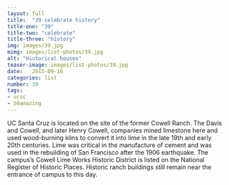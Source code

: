 ```yaml
---
layout: full
title:  "39 celebrate history"
title-one: "39"
title-two: "celebrate"
title-three: "history"
img: images/39.jpg
mimg: images/list-photos/39.jpg
alt: "Historical houses"
teaser-image: images/list-photos/39.jpg
date:   2015-09-16
categories: list
number: 39
tags:
- ucsc
- 50amazing
---
```

UC Santa Cruz is located on the site of the former Cowell Ranch. The Davis and Cowell, and later Henry Cowell, companies mined limestone here and used wood-burning kilns to convert it into lime in the late 19th and early 20th centuries. Lime was critical in the manufacture of cement and was used in the rebuilding of San Francisco after the 1906 earthquake. The campus’s Cowell Lime Works Historic District is listed on the National Register of Historic Places. Historic ranch buildings still remain near the entrance of campus to this day. 

